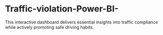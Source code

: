 # Traffic-violation-Power-BI-
This interactive dashboard delivers essential insights into traffic compliance while actively promoting safe driving habits.
